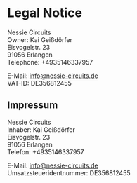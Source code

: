 # Legal Notice

Nessie Circuits<br/>
Owner: Kai Geißdörfer<br/>
Eisvogelstr. 23<br/>
91056 Erlangen<br/>
Telephone: +4935146337957

E-Mail: info@nessie-circuits.de<br/>
VAT-ID: DE356812455<br/>

## Impressum

Nessie Circuits<br/>
Inhaber: Kai Geißdörfer<br/>
Eisvogelstr. 23<br/>
91056 Erlangen<br/>
Telefon: +4935146337957

E-Mail: info@nessie-circuits.de<br/>
Umsatzsteuer­identnummer: DE356812455<br/>